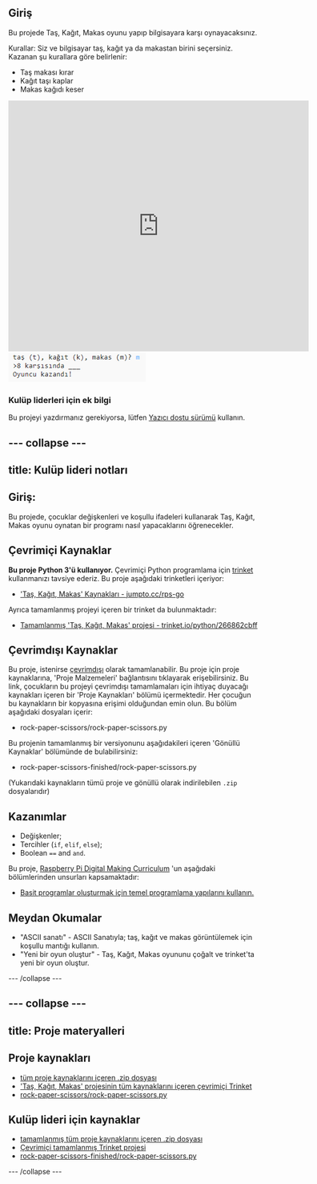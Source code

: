 ## Giriş

Bu projede Taş, Kağıt, Makas oyunu yapıp bilgisayara karşı oynayacaksınız.

Kurallar: Siz ve bilgisayar taş, kağıt ya da makastan birini seçersiniz. Kazanan şu kurallara göre belirlenir:

* Taş makası kırar
* Kağıt taşı kaplar
* Makas kağıdı keser

<div class="trinket">
  <iframe src="https://trinket.io/embed/python/266862cbff?outputOnly=true&start=result" width="600" height="500" frameborder="0" marginwidth="0" marginheight="0" allowfullscreen>
  </iframe>
  <img src="images/rps-final.png">
</div>

### Kulüp liderleri için ek bilgi

Bu projeyi yazdırmanız gerekiyorsa, lütfen [Yazıcı dostu sürümü](https://projects.raspberrypi.org/tr-TR/projects/rock-paper-scissors/print) kullanın.

--- collapse ---
---
title: Kulüp lideri notları
---

## Giriş:

Bu projede, çocuklar değişkenleri ve koşullu ifadeleri kullanarak Taş, Kağıt, Makas oyunu oynatan bir programı nasıl yapacaklarını öğrenecekler.

## Çevrimiçi Kaynaklar

**Bu proje Python 3'ü kullanıyor.** Çevrimiçi Python programlama için [trinket](https://trinket.io/) kullanmanızı tavsiye ederiz. Bu proje aşağıdaki trinketleri içeriyor:

* ['Taş, Kağıt, Makas' Kaynakları - jumpto.cc/rps-go](http://jumpto.cc/rps-go)

Ayrıca tamamlanmış projeyi içeren bir trinket da bulunmaktadır:

* [Tamamlanmış 'Taş, Kağıt, Makas' projesi - trinket.io/python/266862cbff](https://trinket.io/python/266862cbff)

## Çevrimdışı Kaynaklar

Bu proje, istenirse [çevrimdışı](https://www.codeclubprojects.org/en-GB/resources/python-working-offline/) olarak tamamlanabilir. Bu proje için proje kaynaklarına, 'Proje Malzemeleri' bağlantısını tıklayarak erişebilirsiniz. Bu link, çocukların bu projeyi çevrimdışı tamamlamaları için ihtiyaç duyacağı kaynakları içeren bir 'Proje Kaynakları' bölümü içermektedir. Her çocuğun bu kaynakların bir kopyasına erişimi olduğundan emin olun. Bu bölüm aşağıdaki dosyaları içerir:

* rock-paper-scissors/rock-paper-scissors.py

Bu projenin tamamlanmış bir versiyonunu aşağıdakileri içeren 'Gönüllü Kaynaklar' bölümünde de bulabilirsiniz:

* rock-paper-scissors-finished/rock-paper-scissors.py

(Yukarıdaki kaynakların tümü proje ve gönüllü olarak indirilebilen `.zip` dosyalarıdır)

## Kazanımlar

* Değişkenler;
* Tercihler (`if`, `elif`, `else`); 
* Boolean `==` and `and`.

Bu proje, [Raspberry Pi Digital Making Curriculum](http://rpf.io/curriculum) 'un aşağıdaki bölümlerinden unsurları kapsamaktadır:

* [Basit programlar oluşturmak için temel programlama yapılarını kullanın.](https://www.raspberrypi.org/curriculum/programming/creator)

## Meydan Okumalar

* "ASCII sanatı" - ASCII Sanatıyla; taş, kağıt ve makas görüntülemek için koşullu mantığı kullanın. 
* "Yeni bir oyun oluştur" - Taş, Kağıt, Makas oyununu çoğalt ve trinket'ta yeni bir oyun oluştur. 

--- /collapse ---

--- collapse ---
---
title: Proje materyalleri
---

## Proje kaynakları

* [tüm proje kaynaklarını içeren .zip dosyası](resources/rock-paper-scissors-project-resources.zip)
* ['Taş, Kağıt, Makas' projesinin tüm kaynaklarını içeren çevrimiçi Trinket](http://jumpto.cc/rps-go)
* [rock-paper-scissors/rock-paper-scissors.py](resources/rock-paper-scissors-rock-paper-scissors.py)

## Kulüp lideri için kaynaklar

* [tamamlanmış tüm proje kaynaklarını içeren .zip dosyası](resources/rock-paper-scissors-volunteer-resources.zip)
* [Çevrimiçi tamamlanmış Trinket projesi](https://trinket.io/python/266862cbff)
* [rock-paper-scissors-finished/rock-paper-scissors.py](resources/rock-paper-scissors-finished-rock-paper-scissors.py)

--- /collapse ---